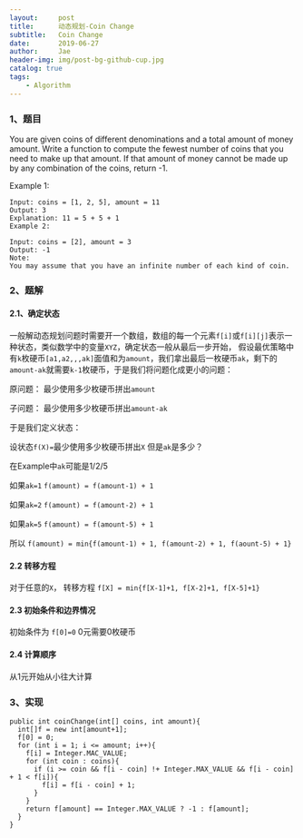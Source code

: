 ```yaml
---
layout:     post
title:      动态规划-Coin Change
subtitle:   Coin Change
date:       2019-06-27
author:     Jae
header-img: img/post-bg-github-cup.jpg
catalog: true
tags:
    - Algorithm
---
```


### 1、题目

You are given coins of different denominations and a total amount of money amount. Write a function to compute the fewest number of coins that you need to make up that amount. If that amount of money cannot be made up by any combination of the coins, return -1.

Example 1:

    Input: coins = [1, 2, 5], amount = 11
    Output: 3
    Explanation: 11 = 5 + 5 + 1
    Example 2:

    Input: coins = [2], amount = 3
    Output: -1
    Note:
    You may assume that you have an infinite number of each kind of coin.

### 2、题解

#### 2.1、确定状态

一般解动态规划问题时需要开一个数组，数组的每一个元素```f[i]```或```f[i][j]```表示一种状态，类似数学中的变量```XYZ```，确定状态一般从最后一步开始，
假设最优策略中有```k```枚硬币```[a1,a2,,,ak]```面值和为```amount```，我们拿出最后一枚硬币```ak```，剩下的```amount-ak```就需要```k-1```枚硬币，于是我们将问题化成更小的问题：

原问题： 最少使用多少枚硬币拼出```amount```

子问题： 最少使用多少枚硬币拼出```amount-ak```

于是我们定义状态：

设状态```f(X)=```最少使用多少枚硬币拼出```X```
但是```ak```是多少？

在Example中```ak```可能是1/2/5

如果```ak=1``` ```f(amount) = f(amount-1) + 1```

如果```ak=2``` ```f(amount) = f(amount-2) + 1```

如果```ak=5``` ```f(amount) = f(amount-5) + 1```

所以 ```f(amount) = min{f(amount-1) + 1, f(amount-2) + 1, f(aount-5) + 1}```

#### 2.2 转移方程
对于任意的```X```， 转移方程 ```f[X] = min{f[X-1]+1, f[X-2]+1, f[X-5]+1}```

#### 2.3 初始条件和边界情况

初始条件为 ```f[0]=0``` 0元需要0枚硬币

#### 2.4 计算顺序

从1元开始从小往大计算

### 3、实现

    public int coinChange(int[] coins, int amount){
      int[]f = new int[amount+1];
      f[0] = 0;
      for (int i = 1; i <= amount; i++){
        f[i] = Integer.MAC_VALUE;
        for (int coin : coins){
          if (i >= coin && f[i - coin] !+ Integer.MAX_VALUE && f[i - coin] + 1 < f[i]){
            f[i] = f[i - coin] + 1;
          }
        }
        return f[amount] == Integer.MAX_VALUE ? -1 : f[amount];
      }
    }
